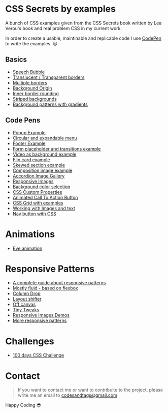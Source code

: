 # CSS Secrets by examples

A bunch of CSS examples given from the CSS Secrets book written by Lea Verou's book and real problem CSS in my current work.

In order to create a usable, maintinable and replicable code I use [CodePen](https://codepen.io) to write the examples. 😃

## Basics
- [Speech Bubble](https://codepen.io/codesandtags/pen/VEqBwG)
- [Translucent / Transparent borders](https://codepen.io/codesandtags/pen/qJggaZ)
- [Multiple borders](https://codepen.io/codesandtags/pen/ZqwwXz?editors=1100)
- [Background Origin](https://codepen.io/codesandtags/pen/gBqqJB)
- [Inner border rounding](https://codepen.io/codesandtags/pen/MPRBbW)
- [Striped backgrounds](https://codepen.io/codesandtags/pen/ReOzMy)
- [Background patterns with gradients](https://codepen.io/codesandtags/pen/VEoOdN)


## Code Pens
- [Popup Example](https://codepen.io/codesandtags/pen/OGVGGY)
- [Circular and expandable menu](https://codepen.io/codesandtags/pen/NmWqvX)
- [Footer Example](https://codepen.io/codesandtags/pen/wZvwpp)
- [Form placeholder and transitions example](https://codepen.io/codesandtags/pen/wZwZGB)
- [Video as background example](https://codepen.io/codesandtags/pen/RdzVeB)
- [Flip card example](https://codepen.io/codesandtags/pen/gEyMgr)
- [Skewed section example](https://codepen.io/codesandtags/pen/RdOWrw)
- [Composition image example](https://codepen.io/codesandtags/pen/BbENKe?editors=1100)
- [Accordion Image Gallery](https://codepen.io/codesandtags/pen/bMagOZ)
- [Responsive Images](https://codepen.io/codesandtags/pen/rbWjEz)
- [Background color selection](https://codepen.io/codesandtags/pen/YMNMYB)
- [CSS Custom Properties](https://codepen.io/codesandtags/pen/OGgdvP?editors=0100)
- [Animated Call To Action Button](https://codepen.io/codesandtags/pen/axErdo)
- [CSS Grid with examples](https://codepen.io/codesandtags/pen/yrGVar?editors=1100)
- [Working with Images and text](https://codepen.io/codesandtags/pen/LQJvEY)
- [Nav button with CSS](https://codepen.io/codesandtags/pen/YMgOzO)

# Animations
- [Eye animation](https://codepen.io/codesandtags/pen/YMgzGY)


# Responsive Patterns
- [A complete guide about responsive patterns](https://developers.google.com/web/fundamentals/design-and-ux/responsive/patterns)
- [Mostly fluid - based on flexbox](https://googlesamples.github.io/web-fundamentals/fundamentals/design-and-ux/responsive/mostly-fluid.html)
- [Column Drop](https://googlesamples.github.io/web-fundamentals/fundamentals/design-and-ux/responsive/column-drop.html)
- [Layout shifter](https://googlesamples.github.io/web-fundamentals/fundamentals/design-and-ux/responsive/layout-shifter.html)
- [Off canvas](https://googlesamples.github.io/web-fundamentals/fundamentals/design-and-ux/responsive/off-canvas.html)
- [Tiny Tweaks](https://googlesamples.github.io/web-fundamentals/fundamentals/design-and-ux/responsive/tiny-tweaks.html)
- [Responsive Images Demos](https://responsiveimages.org/demos/)
- [More responsive patterns](https://bradfrost.github.io/this-is-responsive/patterns.html)

# Challenges
- [100 days CSS Challenge](https://100dayscss.com/)


# Contact

> If you want to contact me or want to contribuite to the project, please write me an email to codesandtags@gmail.com

Happy Coding 😎
